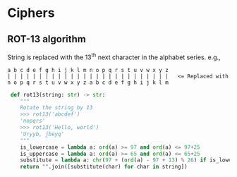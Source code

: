# Ciphers

## ROT-13 algorithm

String is replaced with the $13^{\textrm{th}}$ next character in the alphabet series.
e.g.,

```
a b c d e f g h i j k l m n o p q r s t u v w x y z
| | | | | | | | | | | | | | | | | | | | | | | | | |   <= Replaced with
n o p q r s t u v w x y z a b c d e f g h i j k l m
```

```python
 def rot13(string: str) -> str:
    """
    Rotate the string by 13
    >>> rot13('abcdef')
    'nopqrs'
    >>> rot13('Hello, world')
    'Uryyb, jbeyq'
    """
    is_lowercase = lambda a: ord(a) >= 97 and ord(a) <= 97+25
    is_uppercase = lambda a: ord(a) >= 65 and ord(a) <= 65+25
    substitute = lambda a: chr(97 + (ord(a) - 97 + 13) % 26) if is_lowercase(a) else (chr(65 + (ord(a) - 65 + 13) % 26) if is_uppercase(a) else a)
    return "".join([substitute(char) for char in string])
```